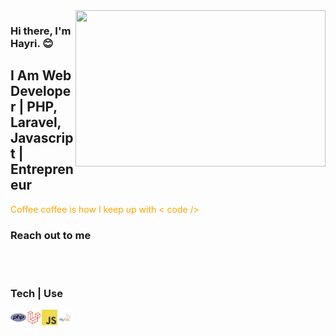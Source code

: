  <img src="https://media.giphy.com/media/gFmkpNCar7TSoauRUs/giphy.gif" align="right" width="400" height="250">

### Hi there, I'm Hayri. :blush:

## I Am Web Developer | PHP, Laravel, Javascript | Entrepreneur

<font color="orange"> Coffee coffee is how I keep up with < code /> </font>

### Reach out to me


<br />
<br />

[twitter]: https://twitter.com/hayriozblbl
[linkedin]: https://linkedin.com/in/hayriozbulbul/
[wordpress]: https://hayriozbulbul.com.tr

### Tech | Use

<img align="left" src="https://raw.githubusercontent.com/github/explore/80688e429a7d4ef2fca1e82350fe8e3517d3494d/topics/php/php.png" width="25" height="25" style="max-width:100%;">
<img align="left" src="https://raw.githubusercontent.com/github/explore/80688e429a7d4ef2fca1e82350fe8e3517d3494d/topics/laravel/laravel.png" width="25" height="25" style="max-width:100%;">
<img align="left" src="https://raw.githubusercontent.com/github/explore/80688e429a7d4ef2fca1e82350fe8e3517d3494d/topics/javascript/javascript.png" width="25" height="25" style="max-width:100%;">
<img align="left" src="https://raw.githubusercontent.com/github/explore/80688e429a7d4ef2fca1e82350fe8e3517d3494d/topics/mysql/mysql.png" width="25" height="25" style="max-width:100%;">
 


 
